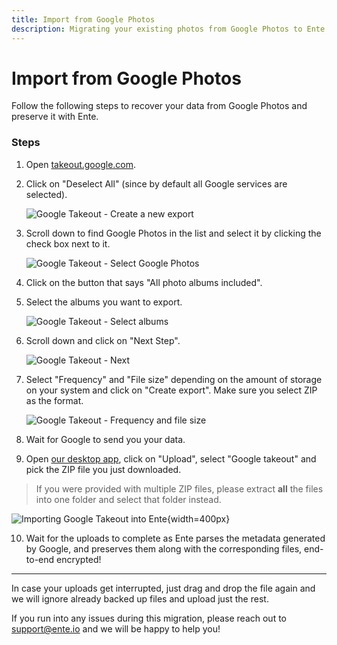 ```yaml
---
title: Import from Google Photos
description: Migrating your existing photos from Google Photos to Ente Photos
---
```


# Import from Google Photos

Follow the following steps to recover your data from Google Photos and preserve
it with Ente.

### Steps

1. Open [takeout.google.com](https://takeout.google.com).

2. Click on "Deselect All" (since by default all Google services are selected).

    ![Google Takeout - Create a new export](google-photos-1.png)

3. Scroll down to find Google Photos in the list and select it by clicking the
   check box next to it.

    ![Google Takeout - Select Google Photos](google-photos-2.png)

4. Click on the button that says "All photo albums included".

5. Select the albums you want to export.

    ![Google Takeout - Select albums](google-photos-3.png)

6. Scroll down and click on "Next Step".

    ![Google Takeout - Next](google-photos-4.png)

7. Select "Frequency" and "File size" depending on the amount of storage on your
   system and click on "Create export". Make sure you select ZIP as the format.

    ![Google Takeout - Frequency and file size](google-photos-5.png)

8. Wait for Google to send you your data.

9. Open [our desktop app](https://ente.io/download/desktop), click on "Upload",
   select "Google takeout" and pick the ZIP file you just downloaded.

> If you were provided with multiple ZIP files, please extract **all** the files
> into one folder and select that folder instead.

![Importing Google Takeout into Ente](google-takeout.png){width=400px}

10. Wait for the uploads to complete as Ente parses the metadata generated by
    Google, and preserves them along with the corresponding files, end-to-end
    encrypted!

---

In case your uploads get interrupted, just drag and drop the file again and we
will ignore already backed up files and upload just the rest.

If you run into any issues during this migration, please reach out to
[support@ente.io](mailto:support@ente.io) and we will be happy to help you!
